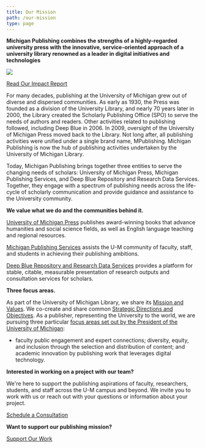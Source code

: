 ```yaml
---
title: Our Mission
path: /our-mission
type: page
---
```

**Michigan Publishing combines the strengths of a highly-regarded university press with the innovative, service-oriented approach of a university library renowned as a leader in digital initiatives and technologies**

<div class="lg:float-right lg:-mr-64 lg:w-3/5 border-l-8 border-sea-blue px-6 pt-6 ml-6 mb-4"><a href="/assets/mp-impactreport.pdf" onclick="ga('send', 'event', 'mission','click','impact-report');"><img class="mb-4" src="/assets/mp-impactreport.jpg"><p>Read Our Impact Report</p></a></div>

For many decades, publishing at the University of Michigan grew out of diverse and dispersed communities. As early as 1930, the Press was founded as a division of the University Library, and nearly 70 years later in 2000, the Library created the Scholarly Publishing Office (SPO) to serve the needs of authors and readers. Other activities related to publishing followed, including Deep Blue in 2006. In 2009, oversight of the University of Michigan Press moved back to the Library. Not long after, all publishing activities were unified under a single brand name, MPublishing. Michigan Publishing is now the hub of publishing activities undertaken by the University of Michigan Library. 

Today, Michigan Publishing brings together three entities to serve the changing needs of scholars: University of Michigan Press, Michigan Publishing Services, and Deep Blue Repository and Research Data Services. Together, they engage with a spectrum of publishing needs across the life-cycle of scholarly communication and provide guidance and assistance to the University community. 

**We value what we do and the communities behind it.**

[University of Michigan Press](https://www.press.umich.edu/) publishes award-winning books that advance humanities and social science fields, as well as English language teaching and regional resources.

[Michigan Publishing Services](https://www.publishing.umich.edu/services/) assists the U-M community of faculty, staff, and students in achieving their publishing ambitions.

[Deep Blue Repository and Research Data Services](https://deepblue.lib.umich.edu/) provides a platform for stable, citable, measurable presentation of research outputs and consultation services for scholars.

**Three focus areas.**

As part of the University of Michigan Library, we share its [Mission and Values](https://lib.umich.edu/about-us/about-library/mission-and-values). We co-create and share common [Strategic Directions and Objectives](https://lib.umich.edu/about-us/about-library/strategic-directions-and-objectives). As a publisher, representing the University to the world, we are pursuing three particular [focus areas set out by the President of the University of Michigan](https://president.umich.edu/initiatives-and-focus-areas/):

* faculty public engagement and expert connections;
  diversity, equity, and inclusion through the selection and distribution of content; and
  academic innovation by publishing work that leverages digital technology.

**Interested in working on a project with our team?**

We're here to support the publishing aspirations of faculty, researchers, students, and staff across the U-M campus and beyond. We invite you to work with us or reach out with your questions or information about your project.

<p><a href="mailto:mpublishing@umich.edu" onclick="ga('send', 'event', 'mission','click','schedule-consultation');">Schedule a Consultation</a></p>

**Want to support our publishing mission?**

<p><a href="https://leadersandbest.umich.edu/find/#!/lib/mlibrary/press" onclick"ga('send', 'event', 'mission','click','support-our-work');">Support Our Work</a></p>